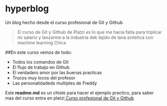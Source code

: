 # hyperblog
Un blog hecho desde el curso profesional de Git y Github
>El curso de Git y Github de Platzi es lo que me hacia falta para triplicar mi salario y lanzarme a la industria dek tejido de lana sintetica con machine learning
> Chica

##En este curso vemos de todo:
- Todos los comandos de Git
- El flujo de trabajo en Github 
- El verdadero amor por las buenas practicas
- Trucos muy locos del profesor
- Las personalidadeds multiples de Freddy

Este **readme.md** es un chiste para hacer el ejemplo practico,  para saber mas del curso entra en platzi[ Curso profesional de Git y Github][123]

[123]: https://platzi.com/cursos/git-github/ "a ver el curso"

